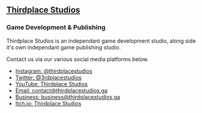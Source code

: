 ## [Thirdplace Studios](thirdplacestudios.ga) ##

### Game Development & Publishing ###

Thirdplace Studios is an independant game development studio, along side it's own independant game publishing studio.

Contact us via our various social media platforms below.
  - [Instagram: @thirdplacestudios](instagram.com/thirdplacestudios)
  - [Twitter: @3rdplacestudios](twitter.com/3rdplacestudios)
  - [YouTube: Thirdplace Studios](youtube.com/channel/UCs6ZlkHkCh2-ly2bgiKgR2Q)
  - [Email: contact@thirdplacestudios.ga](contact@thirdplacestudios.ga)
  - [Business: business@thirdplacestudios.ga](business@thirdplacestudios.ga)
  - [Itch.io: Thirdplace Studios](thirdplacestudios.itch.io)
